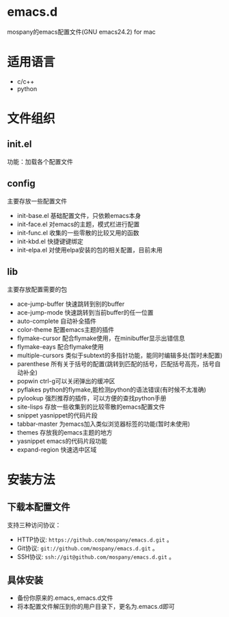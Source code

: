 emacs.d
=======
mospany的emacs配置文件(GNU emacs24.2) for mac

# 适用语言 #

* c/c++
* python

# 文件组织 #

## init.el ##

功能：加载各个配置文件

## config ##
主要存放一些配置文件
* init-base.el 基础配置文件，只依赖emacs本身
* init-face.el 对emacs的主题，模式栏进行配置
* init-func.el 收集的一些零散的比较又用的函数
* init-kbd.el  快捷键键绑定
* init-elpa.el 对使用elpa安装的包的相关配置，目前未用

## lib ##
主要存放配置需要的包

* ace-jump-buffer 快速跳转到别的buffer
* ace-jump-mode 快速跳转到当前buffer的任一位置
* auto-complete 自动补全插件
* color-theme 配置emacs主题的插件
* flymake-cursor 配合flymake使用，在minibuffer显示出错信息
* flymake-eays   配合flymake使用
* multiple-cursors 类似于subtext的多指针功能，能同时编辑多处(暂时未配置)
* parenthese 所有关于括号的配置(跳转到匹配的括号，匹配括号高亮，括号自动补全)
* popwin ctrl-g可以关闭弹出的缓冲区
* pyflakes python的flymake,能检测python的语法错误(有时候不太准确)
* pylookup 强烈推荐的插件，可以方便的查找python手册
* site-lisps 存放一些收集到的比较零散的emacs配置文件
* snippet yasnippet的代码片段
* tabbar-master 为emacs加入类似浏览器标签的功能(暂时未使用)
* themes 存放我的emacs主题的地方
* yasnippet emacs的代码片段功能
* expand-region 快速选中区域

# 安装方法 #

## 下载本配置文件 ##

支持三种访问协议：

* HTTP协议: `https://github.com/mospany/emacs.d.git` 。
* Git协议: `git://github.com/mospany/emacs.d.git` 。
* SSH协议: `ssh://git@github.com/mospany/emacs.d.git` 。

## 具体安装 ##

* 备份你原来的.emacs,.emacs.d文件
* 将本配置文件解压到你的用户目录下，更名为.emacs.d即可
